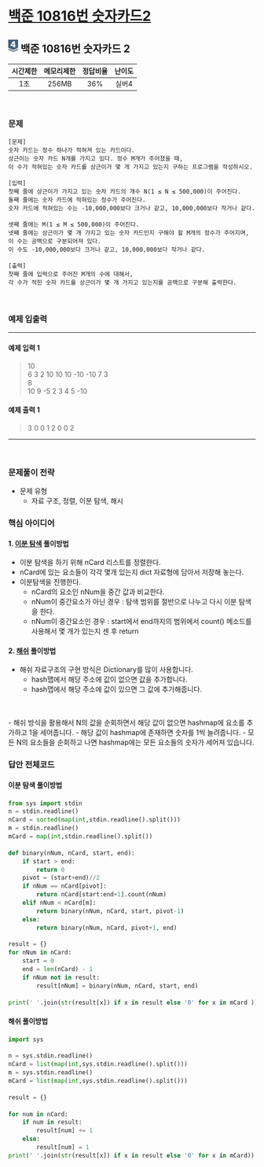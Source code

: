 
# [백준 10816번 숫자카드2](https://www.acmicpc.net/problem/10816)

## <img src="https://raw.githubusercontent.com/gudals-kim/Studyroom/0c61bf1ad9b6434ff624dbab4012654df8c92b01/codingtest/img/rank/silver_4.svg" width="20">  백준 10816번 숫자카드 2 


| 시간제한 | 메모리제한 | 정답비율 | 난이도 | 
|:----:|:-----:|:----:|:---:|
|  1초  | 256MB | 36%  | 실버4 |

<br>

### 문제

```
[문제]
숫자 카드는 정수 하나가 적혀져 있는 카드이다. 
상근이는 숫자 카드 N개를 가지고 있다. 정수 M개가 주어졌을 때, 
이 수가 적혀있는 숫자 카드를 상근이가 몇 개 가지고 있는지 구하는 프로그램을 작성하시오.

[입력]
첫째 줄에 상근이가 가지고 있는 숫자 카드의 개수 N(1 ≤ N ≤ 500,000)이 주어진다.
둘째 줄에는 숫자 카드에 적혀있는 정수가 주어진다.
숫자 카드에 적혀있는 수는 -10,000,000보다 크거나 같고, 10,000,000보다 작거나 같다.

셋째 줄에는 M(1 ≤ M ≤ 500,000)이 주어진다. 
넷째 줄에는 상근이가 몇 개 가지고 있는 숫자 카드인지 구해야 할 M개의 정수가 주어지며, 
이 수는 공백으로 구분되어져 있다. 
이 수도 -10,000,000보다 크거나 같고, 10,000,000보다 작거나 같다.

[출력]
첫째 줄에 입력으로 주어진 M개의 수에 대해서, 
각 수가 적힌 숫자 카드를 상근이가 몇 개 가지고 있는지를 공백으로 구분해 출력한다.

```


<br>

### 예제 입출력

---

#### 예제 입력 1
> 10 <br>
> 6 3 2 10 10 10 -10 -10 7 3 <br>
> 8 <br>
> 10 9 -5 2 3 4 5 -10 <br>
#### 예제 출력 1
> 3 0 0 1 2 0 0 2

---


<br>

### 문제풀이 전략
- 문제 유형
  - 자료 구조, 정렬, 이분 탐색, 해시

### 핵심 아이디어

#### 1. [이분 탐색](https://github.com/gudals-kim/Studyroom/blob/fcf9f797bbe4ad104e4b4e243320d71e95423467/codingtest/%EC%95%8C%EA%B3%A0%EB%A6%AC%EC%A6%98/%ED%83%90%EC%83%89/README.md) 풀이방법
 - 이분 탐색을 하기 위해 nCard 리스트를 정렬한다.
 - nCard에 있는 요소들이 각각 몇개 있는지 dict 자료형에 담아서 저장해 놓는다.
 - 이분탐색을 진행한다.
   - nCard의 요소인 nNum을 중간 값과 비교한다.
   - nNum이 중간요소가 아닌 경우 : 탐색 범위를 절반으로 나누고 다시 이분 탐색을 한다.
   - nNum이 중간요소인 경우 : start에서 end까지의 범위에서 count() 메소드를 사용해서 몇 개가 있는지 센 후 return

#### 2. [해쉬](https://github.com/gudals-kim/Studyroom/blob/fcf9f797bbe4ad104e4b4e243320d71e95423467/codingtest/%EC%9E%90%EB%A3%8C%EA%B5%AC%EC%A1%B0/%ED%95%B4%EC%89%AC/README.md) 풀이방법
- 해쉬 자료구조의 구현 방식은 Dictionary를 많이 사용합니다.
  - hash맵에서 해당 주소에 값이 없으면 값을 추가합니다.
  - hash맵에서 해당 주소에 값이 있으면 그 값에 추가해줍니다.
<br>
<br>
- 해쉬 방식을 활용해서 N의 값을 순회하면서 해당 값이 없으면 hashmap에 요소를 추가하고 1을 세어줍니다.
- 해당 값이 hashmap에 존재하면 숫자를 1씩 늘려줍니다.
- 모든 N의 요소들을 순회하고 나면 hashmap에는 모든 요소들의 숫자가 세어져 있습니다.

### 답안 전체코드


#### 이분 탐색 풀이방법
```python
from sys import stdin
n = stdin.readline()
nCard = sorted(map(int,stdin.readline().split()))
m = stdin.readline()
mCard = map(int,stdin.readline().split())

def binary(nNum, nCard, start, end):
    if start > end:
        return 0
    pivot = (start+end)//2
    if nNum == nCard[pivot]:
        return nCard[start:end+1].count(nNum)
    elif nNum < nCard[m]:
        return binary(nNum, nCard, start, pivot-1)
    else:
        return binary(nNum, nCard, pivot+1, end)

result = {}
for nNum in nCard:
    start = 0
    end = len(nCard) - 1
    if nNum not in result:
        result[nNum] = binary(nNum, nCard, start, end)

print(' '.join(str(result[x]) if x in result else '0' for x in mCard ))
```


#### 해쉬 풀이방법
```python
import sys

n = sys.stdin.readline()
nCard = list(map(int,sys.stdin.readline().split()))
m = sys.stdin.readline()
mCard = list(map(int,sys.stdin.readline().split()))

result = {}

for num in nCard:
    if num in result:
        result[num] += 1
    else:
        result[num] = 1
print(' '.join(str(result[x]) if x in result else '0' for x in mCard))
```
